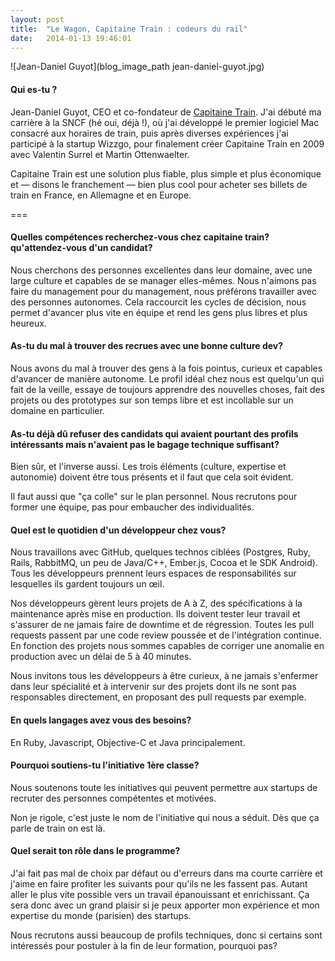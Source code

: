 ```yaml
---
layout: post
title:  "Le Wagon, Capitaine Train : codeurs du rail"
date:   2014-01-13 19:46:01
---
```


![Jean-Daniel Guyot](blog_image_path jean-daniel-guyot.jpg)

#### Qui es-tu ?

Jean-Daniel Guyot, CEO et co-fondateur de [Capitaine Train](http://www.capitainetrain.com). J'ai débuté ma carrière à la SNCF (hé oui, déjà !), où j'ai développé le premier logiciel Mac consacré aux horaires de train, puis après diverses expériences j'ai participé à la startup Wizzgo, pour finalement créer Capitaine Train en 2009 avec Valentin Surrel et Martin Ottenwaelter.

Capitaine Train est une solution plus fiable, plus simple et plus économique et — disons le franchement — bien plus cool pour acheter ses billets de train en France, en Allemagne et en Europe.

===

#### Quelles compétences recherchez-vous chez capitaine train? qu'attendez-vous d'un candidat?

Nous cherchons des personnes excellentes dans leur domaine, avec une large culture et capables de se manager elles-mêmes. Nous n'aimons pas faire du management pour du management, nous préférons travailler avec des personnes autonomes. Cela raccourcit les cycles de décision, nous permet d'avancer plus vite en équipe et rend les gens plus libres et plus heureux.


#### As-tu du mal à trouver des recrues avec une bonne culture dev?

Nous avons du mal à trouver des gens à la fois pointus, curieux et capables d'avancer de manière autonome. Le profil idéal chez nous est quelqu'un qui fait de la veille, essaye de toujours apprendre des nouvelles choses, fait des projets ou des prototypes sur son temps libre et est incollable sur un domaine en particulier.


#### As-tu déjà dû refuser des candidats qui avaient pourtant des profils intéressants mais n'avaient pas le bagage technique suffisant?

Bien sûr, et l'inverse aussi. Les trois éléments (culture, expertise et autonomie) doivent être tous présents et il faut que cela soit évident.

Il faut aussi que "ça colle" sur le plan personnel. Nous recrutons pour former une équipe, pas pour embaucher des individualités.

#### Quel est le quotidien d'un développeur chez vous?

Nous travaillons avec GitHub, quelques technos ciblées (Postgres, Ruby, Rails, RabbitMQ, un peu de Java/C++, Ember.js, Cocoa et le SDK Android). Tous les développeurs prennent leurs espaces de responsabilités sur lesquelles ils gardent toujours un œil.

Nos développeurs gèrent leurs projets de A à Z, des spécifications à la maintenance après mise en production. Ils doivent tester leur travail et s'assurer de ne jamais faire de downtime et de régression. Toutes les pull requests passent par une code review poussée et de l'intégration continue. En fonction des projets nous sommes capables de corriger une anomalie en production avec un délai de 5 à 40 minutes.

Nous invitons tous les développeurs à être curieux, à ne jamais s'enfermer dans leur spécialité et à intervenir sur des projets dont ils ne sont pas responsables directement, en proposant des pull requests par exemple.


#### En quels langages avez vous des besoins?

En Ruby, Javascript, Objective-C et Java principalement.


#### Pourquoi soutiens-tu l'initiative 1ère classe?

Nous soutenons toute les initiatives qui peuvent permettre aux startups de recruter des personnes compétentes et motivées.

Non je rigole, c'est juste le nom de l'initiative qui nous a séduit. Dès que ça parle de train on est là.


#### Quel serait ton rôle dans le programme?

J'ai fait pas mal de choix par défaut ou d'erreurs dans ma courte carrière et j'aime en faire profiter les suivants pour qu'ils ne les fassent pas. Autant aller le plus vite possible vers un travail épanouissant et enrichissant. Ça sera donc avec un grand plaisir si je peux apporter mon expérience et mon expertise du monde (parisien) des startups.

Nous recrutons aussi beaucoup de profils techniques, donc si certains sont intéressés pour postuler à la fin de leur formation, pourquoi pas?
